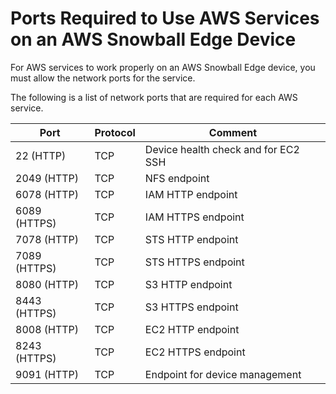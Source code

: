 # Ports Required to Use AWS Services on an AWS Snowball Edge Device<a name="port-requirements"></a>

For AWS services to work properly on an AWS Snowball Edge device, you must allow the network ports for the service\.

The following is a list of network ports that are required for each AWS service\.


| Port | Protocol | Comment | 
| --- | --- | --- | 
|  22 \(HTTP\)  | TCP |  Device health check and for EC2 SSH  | 
|  2049 \(HTTP\)  | TCP |  NFS endpoint  | 
| 6078 \(HTTP\) | TCP | IAM HTTP endpoint | 
| 6089 \(HTTPS\) | TCP | IAM HTTPS endpoint | 
| 7078 \(HTTP\) | TCP | STS HTTP endpoint | 
| 7089 \(HTTPS\) | TCP | STS HTTPS endpoint | 
| 8080 \(HTTP\) | TCP | S3 HTTP endpoint | 
| 8443 \(HTTPS\) | TCP | S3 HTTPS endpoint | 
| 8008 \(HTTP\) | TCP | EC2 HTTP endpoint | 
| 8243 \(HTTPS\) | TCP | EC2 HTTPS endpoint | 
| 9091 \(HTTP\) | TCP |  Endpoint for device management  | 